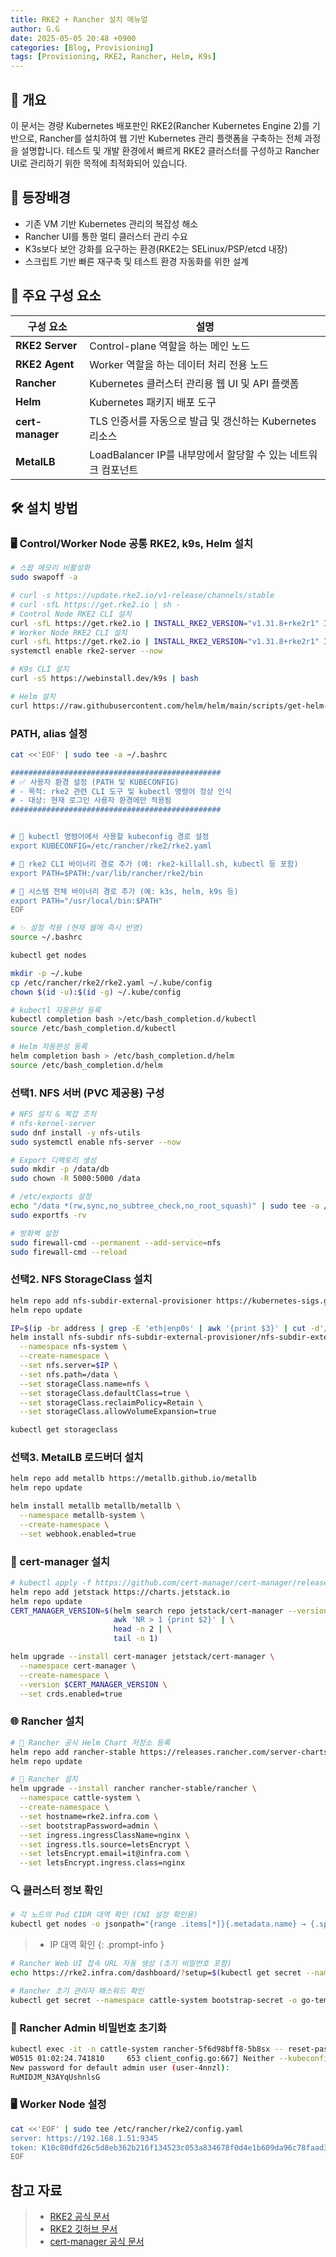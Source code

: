 ```yaml
---
title: RKE2 + Rancher 설치 매뉴얼
author: G.G
date: 2025-05-05 20:48 +0900
categories: [Blog, Provisioning]
tags: [Provisioning, RKE2, Rancher, Helm, K9s]
---
```


## 📘 개요
이 문서는 경량 Kubernetes 배포판인 RKE2(Rancher Kubernetes Engine 2)를 기반으로,
Rancher를 설치하여 웹 기반 Kubernetes 관리 플랫폼을 구축하는 전체 과정을 설명합니다.
테스트 및 개발 환경에서 빠르게 RKE2 클러스터를 구성하고 Rancher UI로 관리하기 위한 목적에 최적화되어 있습니다.

## 🧭 등장배경
- 기존 VM 기반 Kubernetes 관리의 복잡성 해소 
- Rancher UI를 통한 멀티 클러스터 관리 수요
- K3s보다 보안 강화를 요구하는 환경(RKE2는 SELinux/PSP/etcd 내장)
- 스크립트 기반 빠른 재구축 및 테스트 환경 자동화를 위한 설계

## 🧩 주요 구성 요소

| 구성 요소            | 설명                                        |
| ---------------- | ----------------------------------------- |
| **RKE2 Server**  | Control-plane 역할을 하는 메인 노드                |
| **RKE2 Agent**   | Worker 역할을 하는 데이터 처리 전용 노드                |
| **Rancher**      | Kubernetes 클러스터 관리용 웹 UI 및 API 플랫폼        |
| **Helm**         | Kubernetes 패키지 배포 도구                      |
| **cert-manager** | TLS 인증서를 자동으로 발급 및 갱신하는 Kubernetes 리소스    |
| **MetalLB**      | LoadBalancer IP를 내부망에서 할당할 수 있는 네트워크 컴포넌트 |

## 🛠️ 설치 방법

### 🖥️ Control/Worker Node 공통 RKE2, k9s, Helm 설치

```bash
# 스왑 메모리 비활성화
sudo swapoff -a

# curl -s https://update.rke2.io/v1-release/channels/stable
# curl -sfL https://get.rke2.io | sh -
# Control Node RKE2 CLI 설치
curl -sfL https://get.rke2.io | INSTALL_RKE2_VERSION="v1.31.8+rke2r1" INSTALL_RKE2_TYPE="server" sh -
# Worker Node RKE2 CLI 설치
curl -sfL https://get.rke2.io | INSTALL_RKE2_VERSION="v1.31.8+rke2r1" INSTALL_RKE2_TYPE="agent" sh -
systemctl enable rke2-server --now
```

```bash
# K9s CLI 설치
curl -sS https://webinstall.dev/k9s | bash

# Helm 설치
curl https://raw.githubusercontent.com/helm/helm/main/scripts/get-helm-3 | bash
```

### PATH, alias 설정

```bash
cat <<'EOF' | sudo tee -a ~/.bashrc

###############################################
# ✅ 사용자 환경 설정 (PATH 및 KUBECONFIG)
# - 목적: rke2 관련 CLI 도구 및 kubectl 명령어 정상 인식
# - 대상: 현재 로그인 사용자 환경에만 적용됨
###############################################


# 📌 kubectl 명령어에서 사용할 kubeconfig 경로 설정
export KUBECONFIG=/etc/rancher/rke2/rke2.yaml

# 📌 rke2 CLI 바이너리 경로 추가 (예: rke2-killall.sh, kubectl 등 포함)
export PATH=$PATH:/var/lib/rancher/rke2/bin

# 📌 시스템 전체 바이너리 경로 추가 (예: k3s, helm, k9s 등)
export PATH="/usr/local/bin:$PATH"
EOF

# ✨ 설정 적용 (현재 쉘에 즉시 반영)
source ~/.bashrc

kubectl get nodes

mkdir -p ~/.kube
cp /etc/rancher/rke2/rke2.yaml ~/.kube/config
chown $(id -u):$(id -g) ~/.kube/config

# kubectl 자동완성 등록
kubectl completion bash >/etc/bash_completion.d/kubectl
source /etc/bash_completion.d/kubectl

# Helm 자동완성 등록
helm completion bash > /etc/bash_completion.d/helm
source /etc/bash_completion.d/helm
```

### 선택1. NFS 서버 (PVC 제공용) 구성

```bash
# NFS 설치 & 복잡 조치
# nfs-kernel-server
sudo dnf install -y nfs-utils
sudo systemctl enable nfs-server --now

# Export 디렉토리 생성
sudo mkdir -p /data/db
sudo chown -R 5000:5000 /data

# /etc/exports 설정
echo "/data *(rw,sync,no_subtree_check,no_root_squash)" | sudo tee -a /etc/exports > /dev/null
sudo exportfs -rv

# 방화벽 설정
sudo firewall-cmd --permanent --add-service=nfs
sudo firewall-cmd --reload
```

### 선택2. NFS StorageClass 설치

```bash
helm repo add nfs-subdir-external-provisioner https://kubernetes-sigs.github.io/nfs-subdir-external-provisioner
helm repo update

IP=$(ip -br address | grep -E 'eth|enp0s' | awk '{print $3}' | cut -d'/' -f1)
helm install nfs-subdir nfs-subdir-external-provisioner/nfs-subdir-external-provisioner \
  --namespace nfs-system \
  --create-namespace \
  --set nfs.server=$IP \
  --set nfs.path=/data \
  --set storageClass.name=nfs \
  --set storageClass.defaultClass=true \
  --set storageClass.reclaimPolicy=Retain \
  --set storageClass.allowVolumeExpansion=true

kubectl get storageclass
```

### 선택3. MetalLB 로드버더 설치

```bash
helm repo add metallb https://metallb.github.io/metallb
helm repo update

helm install metallb metallb/metallb \
  --namespace metallb-system \
  --create-namespace \
  --set webhook.enabled=true
```

### 📌 cert-manager 설치

```bash
# kubectl apply -f https://github.com/cert-manager/cert-manager/releases/download/v1.17.2/cert-manager.crds.yaml
helm repo add jetstack https://charts.jetstack.io
helm repo update
CERT_MANAGER_VERSION=$(helm search repo jetstack/cert-manager --versions | \
                       awk 'NR > 1 {print $2}' | \
                       head -n 2 | \
                       tail -n 1)

helm upgrade --install cert-manager jetstack/cert-manager \
  --namespace cert-manager \
  --create-namespace \
  --version $CERT_MANAGER_VERSION \
  --set crds.enabled=true
```

### 🌐 Rancher 설치

```bash
# 📌 Rancher 공식 Helm Chart 저장소 등록
helm repo add rancher-stable https://releases.rancher.com/server-charts/stable
helm repo update

# 📌 Rancher 설치
helm upgrade --install rancher rancher-stable/rancher \
  --namespace cattle-system \
  --create-namespace \
  --set hostname=rke2.infra.com \
  --set bootstrapPassword=admin \
  --set ingress.ingressClassName=nginx \
  --set ingress.tls.source=letsEncrypt \
  --set letsEncrypt.email=it@infra.com \
  --set letsEncrypt.ingress.class=nginx
```

### 🔍 클러스터 정보 확인

```bash
# 각 노드의 Pod CIDR 대역 확인 (CNI 설정 확인용)
kubectl get nodes -o jsonpath="{range .items[*]}{.metadata.name} → {.spec.podCIDR}{'\n'}{end}"
```
> - IP 대역 확인
{: .prompt-info }

```bash
# Rancher Web UI 접속 URL 자동 생성 (초기 비밀번호 포함)
echo https://rke2.infra.com/dashboard/?setup=$(kubectl get secret --namespace cattle-system bootstrap-secret -o go-template='{{.data.bootstrapPassword|base64decode}}')

# Rancher 초기 관리자 패스워드 확인
kubectl get secret --namespace cattle-system bootstrap-secret -o go-template='{{.data.bootstrapPassword|base64decode}}{{ "\n" }}'
```

### 🔐 Rancher Admin 비밀번호 초기화 

```bash
kubectl exec -it -n cattle-system rancher-5f6d98bff8-5b8sx -- reset-password
W0515 01:02:24.741810     653 client_config.go:667] Neither --kubeconfig nor --master was specified.  Using the inClusterConfig.  This might not work.
New password for default admin user (user-4nnzl):
RuMIDJM_N3AYqUshnlsG
```

### 🖥️ Worker Node 설정

```bash
cat <<'EOF' | sudo tee /etc/rancher/rke2/config.yaml
server: https://192.168.1.51:9345
token: K10c80dfd26c5d8eb362b216f134523c053a834678f0d4e1b609da96c78faad38db::server:167bf371331b9a8636cbdf9b2681e672
EOF
```

## 참고 자료
> - [RKE2 공식 문서](https://docs.rke2.io/install/quickstart)
> - [RKE2 깃허브 문서](https://github.com/rancher/rke2)
> - [cert-manager 공식 문서](https://cert-manager.io/docs/installation/helm)